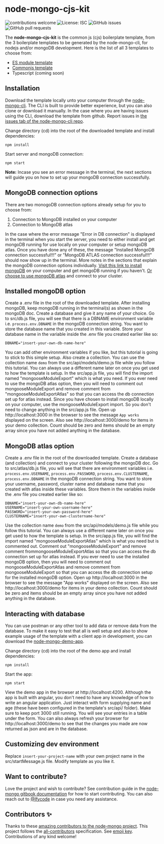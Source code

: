 # node-mongo-cjs-kit

![contributions welcome](https://img.shields.io/badge/contributions-welcome-brightgreen.svg?style=flat) ![License: ISC](https://img.shields.io/badge/License-ISC-blue.svg) ![GitHub issues](https://img.shields.io/github/issues/code-collabo/node-mongo-cli?color=red) ![GitHub pull requests](https://img.shields.io/github/issues-pr/code-collabo/node-mongo-esm-kit?color=goldenrod) 

<!--
![GitHub all releases](https://img.shields.io/github/downloads/code-collabo/node-mongo-esm-kit/total?color=green)
-->


The **node-mongo-cjs-kit** is the common js (cjs) boilerplate template, from the 3 boilerplate templates to be generated by the node-mongo-cli, for nodejs and/or mongoDB development. Here is the list of all 3 templates to choose from:
- [ES module template](https://github.com/code-collabo/node-mongo-esm-kit)
- [Commonjs template](https://github.com/code-collabo/node-mongo-cjs-kit)
- Typescript (coming soon)

## Installation
Download the template locally unto your computer through the [node-mongo-cli](https://github.com/code-collabo/node-mongo-cli). The CLI is built to provide better experience, but you can also clone or download it manually. In the case where you are having issues using the CLI, download the template from github. Report issues in [the issues tab of the node-mongo-cli repo](https://github.com/code-collabo/node-mongo-cli/issues).

Change directory (cd) into the root of the downloaded template and install dependencies:
````
npm install
````

Start server and mongoDB connection:
````
npm start
````
**Note:** Incase you see an error message in the terminal, the next sections will guide you on how to set up your mongoDB connection successfully.

## MongoDB connection options
There are two monogoDB connection options already setup for you to choose from:
1. Connection to MongoDB installed on your computer
2. Connection to MongoDB atlas

In the case where the error message "Error in DB connection" is displayed in the terminal when you start the server, you need to either install and get mongoDB running for use locally on your computer or setup mongoDB atlas. Once you have done any of these, the message "Installed MongoDB connection successful!!!" or "MongoDB ATLAS connection successful!!!" should now show up in the terminal. More notes in the sections that explain the mongoDB connection options individually. [Visit this link to install mongoDB](https://docs.mongodb.com/guides/server/install/) on your computer and get mongoDB running if you haven't. [Or choose to use mongoDB atlas](https://docs.atlas.mongodb.com/getting-started/) and connect to your cluster.

## Installed mongoDB option
Create a .env file in the root of the downloaded template. After installing mongoDB, keep mongoDB running in the terminal(s) as shown in the mongoDB doc. Create a database and give it any name of your choice. Go to src/db.js file, you will see that there is a DBNAME environment variable i.e. `process.env.DBNAME` in the mongoDB connection string. You want to store the database name that you created in this variable. Store your database name in the variable inside the .env file you created earlier like so:
````
DBNAME="insert-your-own-db-name-here"
````
You can add other environment variables if you like, but this tutorial is going to stick to this simple setup. Also create a collection. You can use the collection name `demo` from the src/api/models/demo.js file while you follow this tutorial. You can always use a different name later on once you get used to how the template is setup. In the src/app.js file, you will find the import named "mongooseModuleExport" which is what you need. If you ever need to use the mongoDB atlas option, then you will need to comment out mongooseModuleExport and remove comment from "mongooseModuleExportAtlas" so that you can access the db connection set up for atlas instead. Since you have chosen to install mongoDB locally on your computer, use the mongooseModuleExport import. So you don't need to change anything in the src/app.js file. Open up http://localhost:3000 in the browser to see the message `App works` displayed on the screen. Also see http://localhost:3000/demo for items in your demo collection. Count should be zero and items should be an empty array since you have not added anything in the database.

## MongoDB atlas option
Create a .env file in the root of the downloaded template. Create a database (and collection) and connect to your cluster following the mongoDB doc. Go to src/atlas/db.js file, you will see that there are environment variables i.e. `process.env.USERNAME`, `process.env.PASSWORD`, `process.env.CLUSTERNAME`, `process.env.DBNAME` in the mongoDB connection string. You want to store your username, password, cluster name and database name that you created with atlas inside these variables. Store them in the variables inside the .env file you created earlier like so:
````
DBNAME="insert-your-own-db-name-here"
USERNAME="insert-your-own-username-here"
PASSWORD="insert-your-own-password-here"
CLUSTERNAME="insert-your-own-clustername-here"
````
Use the collection name `demo` from the src/api/models/demo.js file while you follow this tutorial. You can always use a different name later on once you get used to how the template is setup. In the src/app.js file, you will find the import named "mongooseModuleExportAtlas" which is what you need but is commented out. Comment out "mongooseModuleExport" and remove comment frommongooseModuleExportAtlas so that you can access the db connection set up for atlas instead.
If you ever need to use the installed mongoDB option, then you will need to comment out mongooseModuleExportAtlas and remove comment from mongooseModuleExport so that you can access the db connection setup for the installed mongoDB option. Open up http://localhost:3000 in the browser to see the message "App works" displayed on the screen. Also see http://localhost:3000/demo for items in your demo collection. Count should be zero and items should be an empty array since you have not added anything in the database.

## Interacting with database
You can use postman or any other tool to add data or remove data from the database. To make it easy to test that all is well setup and also to show example usage of the template with a client app in development, you can download the [node-mongo-demo-app](https://github.com/code-collabo/node-mongo-demo-app).

Change directory (cd) into the root of the demo app and install dependencies:
````
npm install
````

Start the app:
````
npm start
````
View the demo app in the browser at http://localhost:4200. Although the app is built with angular, you don't need to have any knowledge of how to write an angular application. Just interact with form supplying name and age (these have been configured in the template's src/api/ folder). Make sure to keep port 3000 still running. You will see your entries in a table under the form. You can also always refresh your browser for http://localhost:3000/demo to see that the changes you made are now returned as json and are in the database. 

## Customizing dev environment

Replace `insert-your-project-name` with your own project name in the src/startMessage.js file. Modify template as you like it.

## Want to contribute?
Love the project and wish to contribute? See contribution guide in the [node-mongo gitbook documentation](https://code-collabo.gitbook.io/node-mongo/) for how to start contributing. You can also reach out to [@Ifycode](https://github.com/Ifycode) in case you need any assistance.

## Contributors ✨

Thanks to these [amazing contributors to the node-mongo project](https://github.com/code-collabo/node-mongo-cli#appreciation). This project follows the [all-contributors](https://github.com/all-contributors/all-contributors) specification. See [emoji key](https://allcontributors.org/docs/en/emoji-key). Contributions of any kind welcome!
 
<!--
## Technologies

[<img alt="javascript" height="25px" src="https://www.freepnglogos.com/uploads/javascript/javascript-online-logo-for-website-0.png" />](https://github.com/code-collabo/node-mongo-cli)
[<img alt="node js" height="25px" src="https://nodejs.org/static/images/logos/nodejs-new-pantone-black.svg" />](https://github.com/code-collabo/node-mongo-cli)
[<img alt="mongoDB" height="25px" src="https://webassets.mongodb.com/_com_assets/cms/MongoDB_Logo_FullColorBlack_RGB-4td3yuxzjs.png" />](https://github.com/code-collabo/node-mongo-cli)
-->
